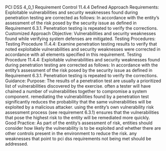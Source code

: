 PCI DSS 4_0_1 Requirement Control 11.4.4 Defined Approach Requirements: Exploitable vulnerabilities and security weaknesses found during penetration testing are corrected as follows: In accordance with the entity’s assessment of the risk posed by the security issue as defined in Requirement 6.3.1. Penetration testing is repeated to verify the corrections. Customized Approach Objective: Vulnerabilities and security weaknesses found while verifying system defenses are mitigated. Testing Procedures: Testing Procedure 11.4.4: Examine penetration testing results to verify that noted exploitable vulnerabilities and security weaknesses were corrected in accordance with all elements specified in this requirement. Testing Procedure 11.4.4: Exploitable vulnerabilities and security weaknesses found during penetration testing are corrected as follows: In accordance with the entity’s assessment of the risk posed by the security issue as defined in Requirement 6.3.1. Penetration testing is repeated to verify the corrections. Guidance: Purpose: The results of a penetration test are usually a prioritized list of vulnerabilities discovered by the exercise. often a tester will have chained a number of vulnerabilities together to compromise a system component. remediating the vulnerabilities found by a penetration test significantly reduces the probability that the same vulnerabilities will be exploited by a malicious attacker. using the entity’s own vulnerability risk assessment process (see requirement 6.3.1) ensures that the vulnerabilities that pose the highest risk to the entity will be remediated more quickly. Good Practice: As part of the entity’s assessment of risk, entities should consider how likely the vulnerability is to be exploited and whether there are other controls present in the environment to reduce the risk. any weaknesses that point to pci dss requirements not being met should be addressed.